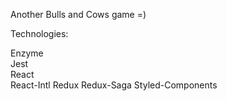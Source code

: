 Another Bulls and Cows game =)

Technologies:

Enzyme\
Jest\
React\
React-Intl
Redux
Redux-Saga
Styled-Components

